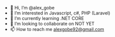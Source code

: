 - 👋 Hi, I’m @alex_gobe
- 👀 I’m interested in Javascript, c#, PHP (Laravel)
- 🌱 I’m currently learning .NET CORE
- 💞️ I’m looking to collaborate on NOT YET 
- 📫 How to reach me alexgobe92@gmail.com

<!---
leGeekMaka/leGeekMaka is a ✨ special ✨ repository because its `README.md` (this file) appears on your GitHub profile.
You can click the Preview link to take a look at your changes.
--->
